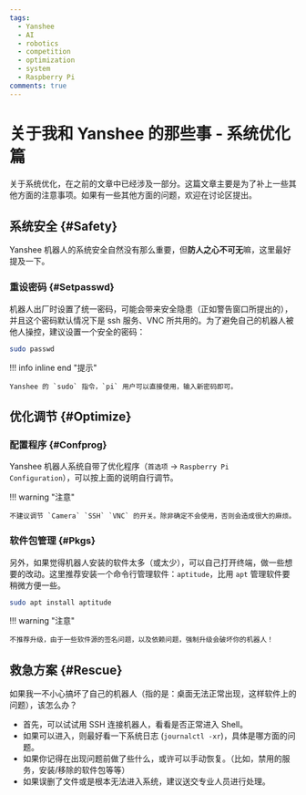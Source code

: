 ```yaml
---
tags:
  - Yanshee
  - AI
  - robotics
  - competition
  - optimization
  - system
  - Raspberry Pi
comments: true
---
```


# 关于我和 Yanshee 的那些事 - 系统优化篇

关于系统优化，在之前的文章中已经涉及一部分。这篇文章主要是为了补上一些其他方面的注意事项。如果有一些其他方面的问题，欢迎在讨论区提出。

## 系统安全 {#Safety}

Yanshee 机器人的系统安全自然没有那么重要，但**防人之心不可无**嘛，这里最好提及一下。

### 重设密码 {#Setpasswd}

机器人出厂时设置了统一密码，可能会带来安全隐患（正如警告窗口所提出的），并且这个密码默认情况下是 ssh 服务、VNC 所共用的。为了避免自己的机器人被他人操控，建议设置一个安全的密码：

```sh
sudo passwd
```

!!! info inline end "提示"

    Yanshee 的 `sudo` 指令，`pi` 用户可以直接使用，输入新密码即可。

## 优化调节 {#Optimize}

### 配置程序 {#Confprog}

Yanshee 机器人系统自带了优化程序（`首选项` -> `Raspberry Pi Configuration`），可以按上面的说明自行调节。

!!! warning "注意"

    不建议调节 `Camera` `SSH` `VNC` 的开关。除非确定不会使用，否则会造成很大的麻烦。

### 软件包管理 {#Pkgs}

另外，如果觉得机器人安装的软件太多（或太少），可以自己打开终端，做一些想要的改动。这里推荐安装一个命令行管理软件：`aptitude`，比用 `apt` 管理软件要稍微方便一些。

```sh
sudo apt install aptitude
```

!!! warning "注意"

    不推荐升级，由于一些软件源的签名问题，以及依赖问题，强制升级会破坏你的机器人！

## 救急方案 {#Rescue}

如果我一不小心搞坏了自己的机器人（指的是：桌面无法正常出现，这样软件上的问题），该怎么办？

- 首先，可以试试用 SSH 连接机器人，看看是否正常进入 Shell。
- 如果可以进入，则最好看一下系统日志 (`journalctl -xr`)，具体是哪方面的问题。
- 如果你记得在出现问题前做了些什么，或许可以手动恢复。（比如，禁用的服务，安装/移除的软件包等等）
- 如果误删了文件或是根本无法进入系统，建议送交专业人员进行处理。
